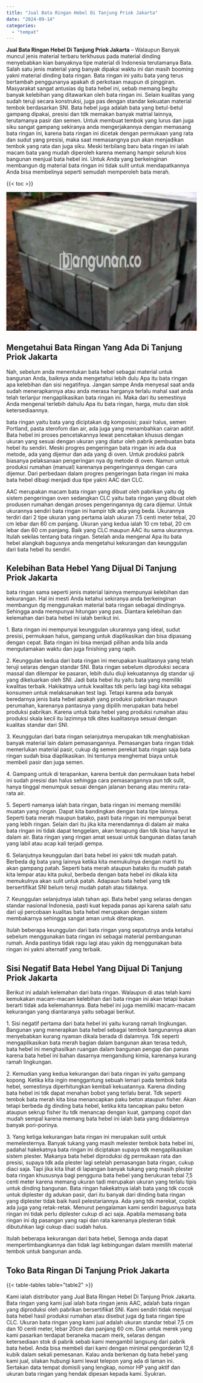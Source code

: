 ```yaml
---
title: "Jual Bata Ringan Hebel Di Tanjung Priok Jakarta"
date: "2024-09-14"
categories: 
  - "tempat"
---
```


**Jual Bata Ringan Hebel Di Tanjung Priok Jakarta** – Walaupun Banyak muncul jenis material terbaru terkhusus pada material dinding menyebabkan kian banyaknya tipe material di Indonesia terutamanya Bata. Salah satu jenis material yang banyak dipakai waktu ini dan masih booming yakni material dinding bata ringan. Bata ringan ini yaitu bata yang terus bertambah penggunanya apakah di perkotaan maupun di pinggiran. Masyarakat sangat antusias dg bata hebel ini, sebab memang begitu banyak kelebihan yang ditawarkan oleh bata ringan ini. Selain kualitas yang sudah teruji secara konstruksi, juga pas dengan standar kekuatan material tembok berdasarkan SNI. Bata hebel juga adalah bata yang betul-betul gampang dipakai, presisi dan tdk memakan banyak matrial lainnya, terutamanya pasir dan semen. Untuk membuat tembok yang lurus dan juga siku sangat gampang sekiranya anda mengerjakannya dengan memasang bata ringan ini, karena bata ringan ini dicetak dengan permukaan yang rata dan sudut yang presisi, maka saat memasangnya pun akan menjadikan tembok yang rata dan juga siku. Meski terbilang baru bata ringan ini ialah macam bata yang mudah diperoleh karena memang hampir seluruh kios bangunan menjual bata hebel ini. Untuk Anda yang berkeinginan membangun dg material bata ringan ini tidak sulit untuk mendapatkannya Anda bisa membelinya seperti semudah memperoleh bata merah.

{{< toc >}}

![Jual Bata Ringan Hebel Di Tanjung Priok Jakarta](/images/jual-hebel-murah-40.png)

## Mengetahui Bata Ringan Yang Ada Di Tanjung Priok Jakarta

Nah, sebelum anda menentukan bata hebel sebagai material untuk bangunan Anda, baiknya anda mengetahui lebih dulu Apa itu bata ringan apa kelebihan dan sisi negatifnya. Jangan sampe Anda menyesal saat anda sudah menerapkannya atau anda merasa harganya terlalu mahal saat anda telah terlanjur mengaplikasikan bata ringan ini. Maka dari itu semestinya Anda mengenal terlebih dahulu Apa itu bata ringan, harga, mutu dan stok ketersediaannya.

bata ringan yaitu bata yang diciptakan dg komposisi; pasir halus, semen Portland, pasta sterofom dan air, ada juga yang menambahkan cairan aditif. Bata hebel ini proses pencetakannya lewat pencetakan khusus dengan ukuran yang sesuai dengan ukuran yang diatur oleh pabrik pembuatan bata hebel itu sendiri. Meski progres pengeringan bata ringan ini ada dua metode, ada yang dijemur dan ada yang di oven. Untuk produksi pabrik biasanya pelaksanaan pengeringan nya dg metode di oven. Namun untuk produksi rumahan (manual) karenanya pengeringannya dengan cara dijemur. Dari perbedaan dalam progres pengeringan bata ringan ini maka bata hebel dibagi menjadi dua tipe yakni AAC dan CLC.

AAC merupakan macam bata ringan yang dibuat oleh pabrikan yaitu dg sistem pengeringan oven sedangkan CLC yaitu bata ringan yang dibuat oleh produsen rumahan dengan proses pengeringannya dg cara dijemur. Untuk ukurannya sendiri bata ringan ini hampir tdk ada yang beda. Ukurannya terdiri dari 2 tipe ukuran yang pertama ialah ukuran 7.5 centi meter tebal, 20 cm lebar dan 60 cm panjang. Ukuran yang kedua ialah 10 cm tebal, 20 cm lebar dan 60 cm panjang. Baik yang CLC maupun AAC itu sama ukurannya. Itulah sekilas tentang bata ringan. Setelah anda mengenal Apa itu bata hebel alangkah bagusnya anda mengetahui kekurangan dan keunggulan dari bata hebel itu sendiri.

## Kelebihan Bata Hebel Yang Dijual Di Tanjung Priok Jakarta

bata ringan sama seperti jenis material lainnya mempunyai kelebihan dan kekurangan. Hal ini mesti Anda ketahui sekiranya anda berkeinginan membangun dg menggunakan material bata ringan sebagai dindingnya. Sehingga anda mempunyai hitungan yang pas. Diantara kelebihan dan kelemahan dari bata hebel ini ialah berikut ini.

1\. Bata ringan ini mempunyai keunggulan ukurannya yang ideal, sudut presisi, permukaan halus, gampang untuk diaplikasikan dan bisa dipasang dengan cepat. Bata ringan ini bisa menjadi pilihan anda bila anda mengutamakan waktu dan juga finishing yang rapih.

2\. Keunggulan kedua dari bata ringan ini merupakan kualitasnya yang telah teruji selaras dengan standar SNI. Bata ringan sebelum diproduksi secara massal dan dilempar ke pasaran, lebih dulu diuji kekuatannya dg standar uji yang dikeluarkan oleh SNI. Jadi bata hebel itu yaitu bata yang memiliki kwalitas terbaik. Hakikatnya untuk kwalitas tdk perlu lagi bagi kita sebagai konsumen untuk melaksanakan test lagi. Tetapi karena ada banyak beredarnya jenis bata hebel apakah yang produksi pabrikan maupun perumahan, karenanya pantasnya yang dipilih merupakan bata hebel produksi pabrikan. Karena untuk bata hebel yang produksi rumahan atau produksi skala kecil itu lazimnya tdk dites kualitasnya sesuai dengan kualitas standar dari SNI.

3\. Keunggulan dari bata ringan selanjutnya merupakan tdk menghabiskan banyak material lain dalam pemasangannya. Pemasangan bata ringan tidak memerlukan material pasir, cukup dg semen perekat bata ringan saja bata ringan sudah bisa diaplikasikan. Ini tentunya menghemat biaya untuk membeli pasir dan juga semen.

4\. Gampang untuk di terapankan, karena bentuk dan permukaan bata hebel ini sudah presisi dan halus sehingga cara pemasangannya pun tdk sulit, hanya tinggal menumpuk sesuai dengan jalanan benang atau meniru rata-rata air.

5\. Seperti namanya ialah bata ringan, bata ringan ini memang memiliki muatan yang ringan. Dapat kita bandingkan dengan bata tipe lainnya. Seperti bata merah maupun batako, pasti bata ringan ini mempunyai berat yang lebih ringan. Selain dari itu jika kita merendamnya di dalam air maka bata ringan ini tidak dapat tenggelam, akan terapung dan tdk bisa hanyut ke dalam air. Bata ringan yang ringan amat sesuai untuk bangunan diatas tanah yang labil atau acap kali terjadi gempa.

6\. Selanjutnya keunggulan dari bata hebel ini yakni tdk mudah patah. Berbeda dg bata yang lainnya ketika kita memukulnya dengan martil itu akan gampang patah. Seperti bata merah ataupun batako itu mudah patah kita lempar atau kita pukul, berbeda dengan bata hebel ini dikala kita memukulnya akan sulit untuk patah. Adapaun bata hebel yang tdk bersertifikat SNI belum teruji mudah patah atau tidaknya.

7\. Keunggulan selanjutnya ialah tahan api. Bata hebel yang selaras dengan standar nasional Indonesia, pasti kuat kepada panas api karena salah satu dari uji percobaan kualitas bata hebel merupakan dengan sistem membakarnya sehingga sangat aman untuk diterapkan.

Itulah beberapa keunggulan dari bata ringan yang sepatutnya anda ketahui sebelum menggunakan bata ringan ini sebagai material pembangunan rumah. Anda pastinya tidak ragu lagi atau yakin dg menggunakan bata ringan ini yakni alternatif yang terbaik.

## Sisi Negatif Bata Hebel Yang Dijual Di Tanjung Priok Jakarta

Berikut ini adalah kelemahan dari bata ringan. Walaupun di atas telah kami kemukakan macam-macam kelebihan dari bata ringan ini akan tetapi bukan berarti tidak ada kelemahannya. Bata hebel ini juga memiliki macam-macam kekurangan yang diantaranya yaitu sebagai berikut.

1\. Sisi negatif pertama dari bata hebel ini yaitu kurang ramah lingkungan. Bangunan yang menerapkan bata hebel sebagai tembok bangunannya akan menyebabkan kurang nyaman dikala berada di dalamnya. Tdk seperti mengaplikasikan bata merah bagian dalam bangunan akan terasa teduh, bata hebel ini menghasilkan ruangan dalam bangunan pengap dan panas karena bata hebel ini bahan dasarnya mengandung kimia, karenanya kurang ramah lingkungan.

2\. Kemudian yang kedua kekurangan dari bata ringan ini yaitu gampang kopong. Ketika kita ingin menggantung sebuah lemari pada tembok bata hebel, semestinya diperhitungkan kembali kekuatannya. Karena dinding bata hebel ini tdk dapat menahan bobot yang terlalu berat. Tdk seperti tembok bata merah kita bisa menancapkan paku beton ataupun fisher. Akan tetapi berbeda dg dinding bata hebel, ketika kita tancapkan paku beton ataupun sekrup fisher itu tdk menancap dengan kuat, gampang copot dan mudah sempal karena memang bata hebel ini ialah bata yang didalamnya banyak pori-porinya.

3\. Yang ketiga kekurangan bata ringan ini merupakan sulit untuk memelesternya. Banyak tukang yang masih melester tembok bata hebel ini, padahal hakekatnya bata ringan ini diciptakan supaya tdk mengaplikasikan sistem plester. Makanya bata hebel diproduksi dg permukaan rata dan presisi, supaya tdk ada plester lagi setelah pemasangan bata ringan, cukup diaci saja. Tapi jika kita lihat di lapangan banyak tukang yang masih plester bata ringan khususnya bagi pengguna bata hebel yang berukuran tebal 7,5 centi meter karena memang ukuran tadi merupakan ukuran yang terlalu tipis untuk dinding bangunan. Bata ringan hakekatnya ialah bata yang tdk cocok untuk diplester dg adukan pasir, dari itu banyak dari dinding bata ringan yang diplester tidak baik hasil pelestariannya. Ada yang tdk merekat, coplok ada juga yang retak-retak. Menurut pengalaman kami sendiri bagusnya bata ringan ini tidak perlu diplester cukup di aci saja. Apabila memasang bata ringan ini dg pasangan yang rapi dan rata karenanya plesteran tidak dibutuhkan lagi cukup diaci sudah halus.

Itulah beberapa kekurangan dari bata hebel, Semoga anda dapat mempertimbangkannya dan tidak lagi kebingungan dalam memilih material tembok untuk bangunan anda.

## Toko Bata Ringan Di Tanjung Priok Jakarta

{{< table-tables table="table2" >}}

Kami ialah distributor yang Jual Bata Ringan Hebel Di Tanjung Priok Jakarta. Bata ringan yang kami jual ialah bata ringan jenis AAC, adalah bata ringan yang diproduksi oleh pabrikan bersertifikat SNI. Kami sendiri tidak menjual bata hebel hasil produksi rumahan atau disebut juga dg bata ringan tipe CLC. Ukuran bata ringan yang kami jual adalah ukuran standar tebal 7,5 cm dan 10 centi meter, lebar 20cm dan panjang 60 cm. Dan untuk merek yang kami pasarkan terdapat beraneka macam merk, selaras dengan ketersediaan stok di pabrik sebab kami mengambil langsung dari pabrik bata hebel. Anda bisa membeli dari kami dengan minimal pengorderan 12,6 kubik dalam sekali pemesanan. Kalau anda berkenan dg bata hebel yang kami jual, silakan hubungi kami lewat telepon yang ada di laman ini. Sertakan data tempat domisili yang lengkap, nomor HP yang aktif dan ukuran bata ringan yang hendak dipesan kepada kami. Syukran.
